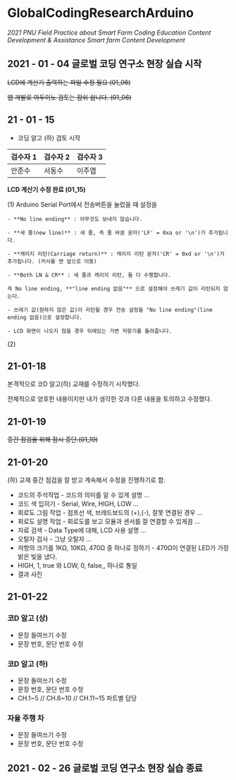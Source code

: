 # GlobalCodingResearchArduino

_2021 PNU Field Practice about Smart Farm Coding Education Content Development & Assistance Smart farm Content Development_

## 2021 - 01 - 04 글로벌 코딩 연구소 현장 실습 시작

~~LCD에 계산기 출력하는 파일 수정 필요 (01_06)~~

~~앱 개발로 아두이노 검토는 잠쉬 쉽니다. (01_06)~~

21 - 01 - 15
------------

- 코딩 알고 (하) 검토 시작

검수자 1 | 검수자 2 | 검수자 3
 ------|------|-----
안준수 | 서동수 | 이주엽


**LCD 계산기 수정 완료 (01_15)**

 (1) Arduino Serial Port에서 전송버튼을 눌렀을 때 설정을
        
    - **No line ending** : 아무것도 보내지 않습니다.
    
    - **새 줄(new line)** : 새 줄, 즉 줄 바꿈 문자('LF' = 0xa or '\n')가 추가됩니다.
  
    - **캐리지 리턴(Carriage return)** : 캐리지 리턴 문자('CR' = 0xd or '\n')가 추가됩니다. (커서를 맨 앞으로 이동)
  
    - **Both LN & CR** : 새 줄과 캐리지 리턴, 둘 다 수행합니다.
  
    즉 No line ending, **"line ending 없음"** 으로 설정해야 쓰레기 값이 리턴되지 않는다.

    - 쓰레기 값(원하지 않은 값)이 리턴될 경우 전송 설정을 "No line ending"(line ending 없음)으로 설정합니다.

    - LCD 화면이 나오지 않을 경우 뒤에있는 가변 저항기를 돌려줍니다.

 (2)


 21-01-18
 ------------
 
 본격적으로 코D 알고(하) 교재를 수정하기 시작했다. 
 
 
 전체적으로 양호한 내용이지만 내가 생각한 것과 다른 내용을 토의하고 수정했다.
 
 
  21-01-19
 ---------
 
 ~~중간 점검을 위해 잠시 중단.(01_19)~~
 
 21-01-20
 ----------
 
 (하) 교재 중간 점검을 잘 받고 계속해서 수정을 진행하기로 함.
 
 + 코드의 주석작업 - 코드의 의미를 알 수 있게 설명 ...
 + 코드 색 입히기 - Serial, Wire, HIGH, LOW ...
 + 회로도 그림 작업 - 점프선 색, 브레드보드의 (+),(-), 잘못 연결된 경우 ...
 + 회로도 설명 작업 - 회로도를 보고 모듈과 센서를 잘 연결할 수 있게끔 ...
 + 자료 검색 - Data Type에 대해, LCD 사용 설명 ...
 + 오탈자 검사 - 그냥 오탈자 ...
 + 저항의 크기를 1KΩ, 10KΩ, 470Ω 중 하나로 정하기 - 470Ω이 연결된 LED가 가장 밝은 빛을 냈다. 
 + HIGH, 1, true 와 LOW, 0, false,,  하나로 통일
 + 결과 사진 
 
 
 21-01-22
 ------------
 
 ### 코D 알고 (상)
 
  + 문장 들여쓰기 수정
  + 문장 번호, 문단 번호 수정
 
 ### 코D 알고 (하)
 
  + 문장 들여쓰기 수정
  + 문장 번호, 문단 번호 수정
  + CH.1~5 // CH.6~10 // CH.11~15 파트별 담당
 
 ### 자율 주행 차
 
  + 문장 들여쓰기 수정
  + 문장 번호, 문단 번호 수정
 
 
 
 
## 2021 - 02 - 26 글로벌 코딩 연구소 현장 실습 종료
